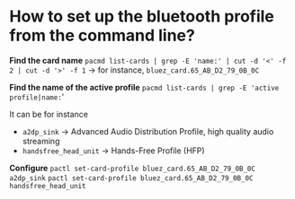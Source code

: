 # **How to set up the bluetooth profile from the command line?** 
**Find the card name**
`pacmd list-cards | grep -E 'name:' | cut -d '<' -f 2 | cut -d '>' -f 1`
→ for instance, `bluez_card.65_AB_D2_79_0B_0C`

**Find the name of the active profile**
`pacmd list-cards | grep -E 'active profile|name:`'

It can be for instance
* `a2dp_sink` → Advanced Audio Distribution Profile, high quality audio streaming
* `handsfree_head_unit` → Hands-Free Profile (HFP)

**Configure**
`pactl set-card-profile bluez_card.65_AB_D2_79_0B_0C a2dp_sink`
`pactl set-card-profile bluez_card.65_AB_D2_79_0B_0C handsfree_head_unit`
